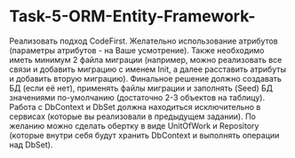 # Task-5-ORM-Entity-Framework-

Реализовать подход CodeFirst. 
Желательно использование атрибутов (параметры атрибутов - на Ваше усмотрение). 
Также необходимо иметь минимум 2 файла миграции (например, можно реализовать все связи и добавить миграцию с именем Init, а далее расставить атрибуты и добавить вторую миграцию). 
Финальное решение должно создавать БД (если её нет), 
применять файлы миграции и заполнять (Seed) БД значениями по-умолчанию (достаточно 2-3 объектов на таблицу). 
Работа с DbContext и DbSet должна находиться исключительно в сервисах (которые вы реализовали в предыдущем задании). 
По желанию можно сделать обертку в виде UnitOfWork и Repository (которые внутри себя будут хранить DbContext и выполнять операции над DbSet).

